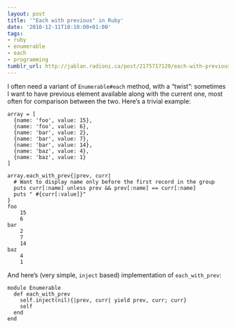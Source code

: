 ```yaml
---
layout: post
title: '"Each with previous" in Ruby'
date: '2010-12-11T18:10:00+01:00'
tags:
- ruby
- enumerable
- each
- programming
tumblr_url: http://jablan.radioni.ca/post/2175717120/each-with-previous-in-ruby
---
```

I often need a variant of `Enumerable#each` method, with a “twist”: sometimes I want to have previous element available along with the current one, most often for comparison between the two. Here’s a trivial example:

    array = [
      {name: 'foo', value: 15},
      {name: 'foo', value: 6},
      {name: 'bar', value: 2},
      {name: 'bar', value: 7},
      {name: 'bar', value: 14},
      {name: 'baz', value: 4},
      {name: 'baz', value: 1}
    ]
    
    array.each_with_prev{|prev, curr|
      # Want to display name only before the first record in the group
      puts curr[:name] unless prev && prev[:name] == curr[:name]
      puts " #{curr[:value]}"
    }
    foo
        15
        6
    bar
        2
        7
        14
    baz
        4
        1

And here’s (very simple, `inject` based) implementation of `each_with_prev`:

    module Enumerable
      def each_with_prev
        self.inject(nil){|prev, curr| yield prev, curr; curr}
        self
      end
    end

